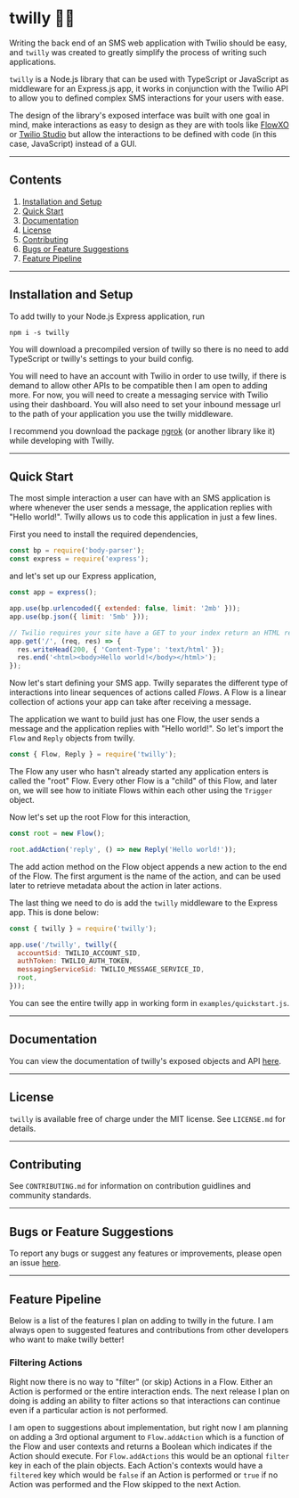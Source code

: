 # twilly 📱💬

Writing the back end of an SMS web application with Twilio should be easy, and
`twilly` was created to greatly simplify the process of writing such applications.

`twilly` is a Node.js library that can be used with TypeScript or JavaScript
as middleware for an Express.js app, it works in conjunction with the Twilio
API to allow you to defined complex SMS interactions for your users with ease.

The design of the library's exposed interface was built with one goal in mind, make
interactions as easy to design as they are with tools like [FlowXO](https://flowxo.com/)
or [Twilio Studio](https://www.twilio.com/studio) but allow the interactions
to be defined with code (in this case, JavaScript) instead of a GUI.

---

## Contents

1. [Installation and Setup](#installation-and-setup)
2. [Quick Start](#quick-start)
3. [Documentation](#documentation)
4. [License](#license)
5. [Contributing](#contributing)
6. [Bugs or Feature Suggestions](#bugs-or-feature-suggestions)
7. [Feature Pipeline](#feature-pipeline)

---

## Installation and Setup

To add twilly to your Node.js Express application, run

```
npm i -s twilly
```

You will download a precompiled version of twilly so there is no need to add
TypeScript or twilly's settings to your build config.

You will need to have an account with Twilio in order to use twilly, if
there is demand to allow other APIs to be compatible then I am open to adding more.
For now, you will need to create a messaging service with Twilio using their dashboard.
You will also need to set your inbound message url to the path of your application
you use the twilly middleware.

I recommend you download the package [ngrok](https://www.npmjs.com/package/ngrok)
(or another library like it) while developing with Twilly.

---

## Quick Start

The most simple interaction a user can have with an SMS application is where whenever
the user sends a message, the application replies with "Hello world!". Twilly allows
us to code this application in just a few lines.

First you need to install the required dependencies,

```javascript
const bp = require('body-parser');
const express = require('express');
```

and let's set up our Express application,

```javascript
const app = express();

app.use(bp.urlencoded({ extended: false, limit: '2mb' }));
app.use(bp.json({ limit: '5mb' }));

// Twilio requires your site have a GET to your index return an HTML response
app.get('/', (req, res) => {
  res.writeHead(200, { 'Content-Type': 'text/html' });
  res.end('<html><body>Hello world!</body></html>');
});
```

Now let's start defining your SMS app. Twilly separates the different type of
interactions into linear sequences of actions called _Flows_. A Flow is a
linear collection of actions your app can take after receiving a message.

The application we want to build just has one Flow, the user sends a message
and the application replies with "Hello world!". So let's import the `Flow`
and `Reply` objects from twilly.

```javascript
const { Flow, Reply } = require('twilly');
```

The Flow any user who hasn't already started any application enters is called
the "root" Flow. Every other Flow is a "child" of this Flow, and later on,
we will see how to initiate Flows within each other using the `Trigger` object.

Now let's set up the root Flow for this interaction,

```javascript
const root = new Flow();

root.addAction('reply', () => new Reply('Hello world!'));
```

The add action method on the Flow object appends a new action
to the end of the Flow. The first argument is the name of the action,
and can be used later to retrieve metadata about the action in later
actions.

The last thing we need to do is add the `twilly` middleware to the
Express app. This is done below:

```javascript
const { twilly } = require('twilly');

app.use('/twilly', twilly({
  accountSid: TWILIO_ACCOUNT_SID,
  authToken: TWILIO_AUTH_TOKEN,
  messagingServiceSid: TWILIO_MESSAGE_SERVICE_ID,
  root,
}));
```

You can see the entire twilly app in working form in `examples/quickstart.js`.

---

## Documentation

You can view the documentation of twilly's exposed objects and API
[here](https://github.com/DCtheTall/twilly/wiki/Documentation).

---

## License

`twilly` is available free of charge under the MIT license. See `LICENSE.md` for details.

---

## Contributing

See `CONTRIBUTING.md` for information on contribution guidlines and community standards.

---

## Bugs or Feature Suggestions

To report any bugs or suggest any features or improvements,
please open an issue [here](https://github.com/DCtheTall/twilly/issues).

---

## Feature Pipeline

Below is a list of the features I plan on adding to twilly in the future.
I am always open to suggested features and contributions from other developers
who want to make twilly better!

### Filtering Actions

Right now there is no way to "filter" (or skip) Actions in a Flow. Either
an Action is performed or the entire interaction ends. The next release I
plan on doing is adding an ability to filter actions so that interactions
can continue even if a particular action is not performed.

I am open to suggestions about implementation, but right now I am planning on adding a
3rd optional argument to `Flow.addAction` which is a function of the Flow
and user contexts and returns a Boolean which indicates if the Action should
execute. For `Flow.addActions` this would be an optional `filter` key in each of the
plain objects. Each Action's contexts would have a `filtered` key which would be `false`
if an Action is performed or `true` if no Action was performed and the Flow skipped
to the next Action.
